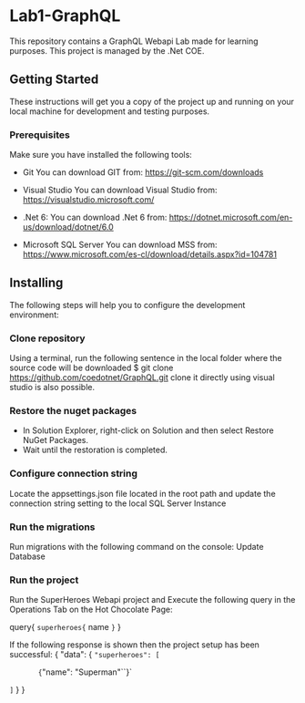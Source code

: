 # Lab1-GraphQL
This repository contains a GraphQL Webapi Lab made for learning purposes.
This project is managed by the .Net COE.

## Getting Started
These instructions will get you a copy of the project up and running on your local machine for development and testing purposes.

### Prerequisites
Make sure you have installed the following tools:

+ Git
You can download GIT from: https://git-scm.com/downloads

+ Visual Studio
You can download Visual Studio from: https://visualstudio.microsoft.com/

+ .Net 6:
You can download .Net 6 from: https://dotnet.microsoft.com/en-us/download/dotnet/6.0

+ Microsoft SQL Server
You can download MSS from: https://www.microsoft.com/es-cl/download/details.aspx?id=104781

## Installing
The following steps will help you to configure the development environment:

### Clone repository
Using a terminal, run the following sentence in the local folder where the source code will be downloaded
$ git clone https://github.com/coedotnet/GraphQL.git
clone it directly using visual studio is also possible.

### Restore the nuget packages
+ In Solution Explorer, right-click on Solution and then select Restore NuGet Packages.
+ Wait until the restoration is completed.

### Configure connection string
Locate the appsettings.json file located in the root path and update the connection string setting to the local SQL Server Instance

### Run the migrations
Run migrations with the following command on the console:
Update Database

### Run the project
Run the SuperHeroes Webapi project and Execute the following query in the Operations Tab on the Hot Chocolate Page:

query{
`superheroes{`
 name
`}`
}

If the following response is shown then the project setup has been successful:
{
"data": {
`"superheroes": [`

`	  	{`"name": "Superman"``}`

`]`
}
}
